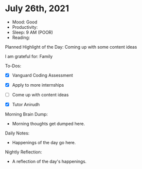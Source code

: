 # July 26th, 2021

- Mood: Good
- Productivity: 
- Sleep: 9 AM (POOR)
- Reading: 

Planned Highlight of the Day: Coming up with some content ideas

I am grateful for: Family

To-Dos:
- [x] Vanguard Coding Assessment
- [x] Apply to more internships
- [ ] Come up with content ideas
- [x] Tutor Anirudh


Morning Brain Dump:
- Morning thoughts get dumped here.

Daily Notes:
- Happenings of the day go here.


Nightly Reflection: 
- A reflection of the day's happenings.





